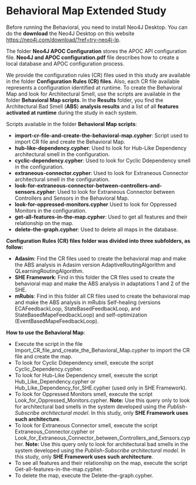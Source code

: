 # Behavioral Map Extended Study

Before running the Behavioral, you need to install Neo4J Desktop. You can do the **download** the Neo4J Desktop on this website https://neo4j.com/download/?ref=try-neo4j-lp.

The folder **Neo4J APOC Configuration** stores the APOC API configuration file.
**Neo4J and APOC configuration.pdf** file describes how to create a local database and APOC configuration process.

We provide the configuration rules (CR) files used in this study are available in the folder **Configuration Rules (CR) files**. Also, each CR file available represents a configuration identified at runtime. To create the Behavioral Map and look for Architectural Smell, use the scripts are available in the folder **Behavioral Map scripts**. In the **Results** folder, you find the Architectural Bad Smell (**ABS**) **analysis results** and a list of all **features activated at runtime** during the study in each system.

Scripts available in the folder **Behavioral Map scripts**:
- **import-cr-file-and-create-the-behavioral-map.cypher**: Script used to import CR file and create the Behavioral Map.
- **hub-like-dependency.cypher**: Used to look for Hub-Like Dependency architectural smell in the configuration.
- **cyclic-dependency.cypher**: Used to look for Cyclic Ddependency smell in the configuration.
- **extraneous-connector.cypher**: Used to look for Extraneous Connector architectural smell in the configuration.
- **look-for-extraneous-connector-between-controllers-and-sensors.cypher**: Used to look for Extraneous Connector between Controllers and Sensors in the Behavioral Map.
- **look-for-oppressed-monitors.cypher** Used to look for Oppressed Monitors in the configuration.
- **get-all-features-in-the-map.cypher**: Used to get all features and their relationship on the map.
- **delete-the-graph.cypher**: Used to delete all maps in the database.

**Configuration Rules (CR) files folder was divided into three subfolders, as follow:**
- **Adasim**: Find the CR files used to create the behavioral map and make the ABS analysis in Adasim version AdaptiveRoutingAlgorithm and QLearningRoutingAlgorithm.
- **SHE Framework**: Find in this folder the CR files used to create the behavioral map and make the ABS analysis in adaptations 1 and 2 of the SHE.
- **mRubis**: Find in this folder all CR files used to create the behavioral map and make the ABS analysis in mRubis Self-healing (versions ECAFeedbackLoop, StateBasedFeedbackLoop, and StateBasedMapeFeedbackLoop) and self-optimization (EventBasedMapeFeedbackLoop).

**How to use the Behavioral Map**: 
- Execute the script in the file Import_CR_file_and_create_the_Behavioral_Map.cypher to import the CR file and create the map.
- To look for Cyclic Ddependency smell, execute the script Cyclic_Dependency.cypher.
- To look for Hub-Like Dependency smell, execute the script Hub_Like_Dependency.cypher or Hub_Like_Dependency_for_SHE.cypher (used only in SHE Framework).
- To look for Oppressed Monitors smell, execute the script Look_for_Oppressed_Monitors.cypher. **Note:** Use this query only to look for architectural bad smells in the system developed using the _Publish-Subscribe architectural model_. In this study, only **SHE Framework uses such architecture**.
- To look for Extraneous Connector smell, execute the script Extraneous_Connector.cypher or Look_for_Extraneous_Connector_between_Controllers_and_Sensors.cypher. **Note:** Use this query only to look for architectural bad smells in the system developed using the _Publish-Subscribe architectural model_. In this study, only **SHE Framework uses such architecture**.
- To see all features and their relationship on the map, execute the script Get-all-features-in-the-map.cypher.
- To delete the map, execute the Delete-the-graph.cypher.
